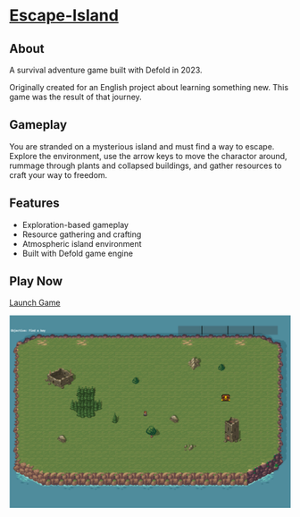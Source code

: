# [Escape-Island](https://ianluzhao.github.io/Escape-Island)

## About

A survival adventure game built with Defold in 2023.

Originally created for an English project about learning something new. This game was the result of that journey.

## Gameplay

You are stranded on a mysterious island and must find a way to escape. Explore the environment, use the arrow keys to move the charactor around, rummage through plants and collapsed buildings, and gather resources to craft your way to freedom.

## Features

- Exploration-based gameplay
- Resource gathering and crafting
- Atmospheric island environment
- Built with Defold game engine

## Play Now

[Launch Game](https://ianluzhao.github.io/Escape-Island)

[![screenshot](images/screenshot.png)](https://ianluzhao.github.io/Escape-Island)
